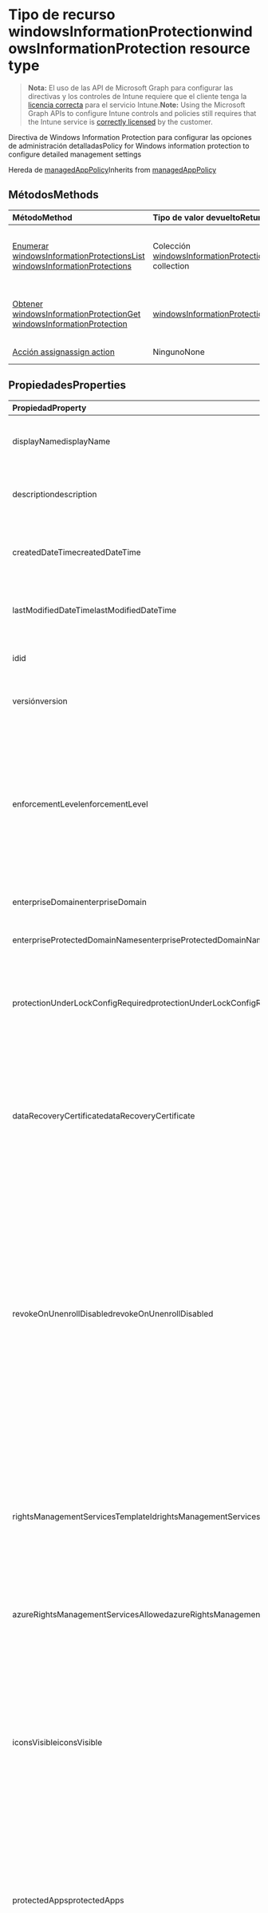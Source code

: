 # <a name="windowsinformationprotection-resource-type"></a><span data-ttu-id="3a553-101">Tipo de recurso windowsInformationProtection</span><span class="sxs-lookup"><span data-stu-id="3a553-101">windowsInformationProtection resource type</span></span>

> <span data-ttu-id="3a553-102">**Nota:** El uso de las API de Microsoft Graph para configurar las directivas y los controles de Intune requiere que el cliente tenga la [licencia correcta](https://go.microsoft.com/fwlink/?linkid=839381) para el servicio Intune.</span><span class="sxs-lookup"><span data-stu-id="3a553-102">**Note:** Using the Microsoft Graph APIs to configure Intune controls and policies still requires that the Intune service is [correctly licensed](https://go.microsoft.com/fwlink/?linkid=839381) by the customer.</span></span>

<span data-ttu-id="3a553-103">Directiva de Windows Information Protection para configurar las opciones de administración detalladas</span><span class="sxs-lookup"><span data-stu-id="3a553-103">Policy for Windows information protection to configure detailed management settings</span></span>

<span data-ttu-id="3a553-104">Hereda de [managedAppPolicy](../resources/intune_mam_managedapppolicy.md)</span><span class="sxs-lookup"><span data-stu-id="3a553-104">Inherits from [managedAppPolicy](../resources/intune_mam_managedapppolicy.md)</span></span>

## <a name="methods"></a><span data-ttu-id="3a553-105">Métodos</span><span class="sxs-lookup"><span data-stu-id="3a553-105">Methods</span></span>
|<span data-ttu-id="3a553-106">Método</span><span class="sxs-lookup"><span data-stu-id="3a553-106">Method</span></span>|<span data-ttu-id="3a553-107">Tipo de valor devuelto</span><span class="sxs-lookup"><span data-stu-id="3a553-107">Return Type</span></span>|<span data-ttu-id="3a553-108">Descripción</span><span class="sxs-lookup"><span data-stu-id="3a553-108">Description</span></span>|
|:---|:---|:---|
|[<span data-ttu-id="3a553-109">Enumerar windowsInformationProtections</span><span class="sxs-lookup"><span data-stu-id="3a553-109">List windowsInformationProtections</span></span>](../api/intune_mam_windowsinformationprotection_list.md)|<span data-ttu-id="3a553-110">Colección [windowsInformationProtection](../resources/intune_mam_windowsinformationprotection.md)</span><span class="sxs-lookup"><span data-stu-id="3a553-110">[windowsInformationProtection](../resources/intune_mam_windowsinformationprotection.md) collection</span></span>|<span data-ttu-id="3a553-111">Enumere las propiedades y las relaciones de los objetos [windowsInformationProtection](../resources/intune_mam_windowsinformationprotection.md).</span><span class="sxs-lookup"><span data-stu-id="3a553-111">List properties and relationships of the [windowsInformationProtection](../resources/intune_mam_windowsinformationprotection.md) objects.</span></span>|
|[<span data-ttu-id="3a553-112">Obtener windowsInformationProtection</span><span class="sxs-lookup"><span data-stu-id="3a553-112">Get windowsInformationProtection</span></span>](../api/intune_mam_windowsinformationprotection_get.md)|[<span data-ttu-id="3a553-113">windowsInformationProtection</span><span class="sxs-lookup"><span data-stu-id="3a553-113">windowsInformationProtection</span></span>](../resources/intune_mam_windowsinformationprotection.md)|<span data-ttu-id="3a553-114">Lea las propiedades y las relaciones del objeto [windowsInformationProtection](../resources/intune_mam_windowsinformationprotection.md).</span><span class="sxs-lookup"><span data-stu-id="3a553-114">Read properties and relationships of [plannerPlanDetails](../resources/intune_mam_windowsinformationprotection.md) object.</span></span>|
|[<span data-ttu-id="3a553-115">Acción assign</span><span class="sxs-lookup"><span data-stu-id="3a553-115">assign action</span></span>](../api/intune_mam_windowsinformationprotection_assign.md)|<span data-ttu-id="3a553-116">Ninguno</span><span class="sxs-lookup"><span data-stu-id="3a553-116">None</span></span>|<span data-ttu-id="3a553-117">Todavía no documentado</span><span class="sxs-lookup"><span data-stu-id="3a553-117">Not yet documented</span></span>|

## <a name="properties"></a><span data-ttu-id="3a553-118">Propiedades</span><span class="sxs-lookup"><span data-stu-id="3a553-118">Properties</span></span>
|<span data-ttu-id="3a553-119">Propiedad</span><span class="sxs-lookup"><span data-stu-id="3a553-119">Property</span></span>|<span data-ttu-id="3a553-120">Tipo</span><span class="sxs-lookup"><span data-stu-id="3a553-120">Type</span></span>|<span data-ttu-id="3a553-121">Descripción</span><span class="sxs-lookup"><span data-stu-id="3a553-121">Description</span></span>|
|:---|:---|:---|
|<span data-ttu-id="3a553-122">displayName</span><span class="sxs-lookup"><span data-stu-id="3a553-122">displayName</span></span>|<span data-ttu-id="3a553-123">Cadena</span><span class="sxs-lookup"><span data-stu-id="3a553-123">String</span></span>|<span data-ttu-id="3a553-124">Nombre para mostrar de la directiva.</span><span class="sxs-lookup"><span data-stu-id="3a553-124">Policy display name.</span></span> <span data-ttu-id="3a553-125">Heredado de [managedAppPolicy](../resources/intune_mam_managedapppolicy.md)</span><span class="sxs-lookup"><span data-stu-id="3a553-125">Inherited from [managedAppPolicy](../resources/intune_mam_managedapppolicy.md)</span></span>|
|<span data-ttu-id="3a553-126">description</span><span class="sxs-lookup"><span data-stu-id="3a553-126">description</span></span>|<span data-ttu-id="3a553-127">Cadena</span><span class="sxs-lookup"><span data-stu-id="3a553-127">String</span></span>|<span data-ttu-id="3a553-128">La descripción de la directiva.</span><span class="sxs-lookup"><span data-stu-id="3a553-128">The policy's description.</span></span> <span data-ttu-id="3a553-129">Heredado de [managedAppPolicy](../resources/intune_mam_managedapppolicy.md)</span><span class="sxs-lookup"><span data-stu-id="3a553-129">Inherited from [managedAppPolicy](../resources/intune_mam_managedapppolicy.md)</span></span>|
|<span data-ttu-id="3a553-130">createdDateTime</span><span class="sxs-lookup"><span data-stu-id="3a553-130">createdDateTime</span></span>|<span data-ttu-id="3a553-131">DateTimeOffset</span><span class="sxs-lookup"><span data-stu-id="3a553-131">DateTimeOffset</span></span>|<span data-ttu-id="3a553-132">La fecha y la hora de creación de la directiva.</span><span class="sxs-lookup"><span data-stu-id="3a553-132">The date and time when the page was created.</span></span> <span data-ttu-id="3a553-133">Heredado de [managedAppPolicy](../resources/intune_mam_managedapppolicy.md)</span><span class="sxs-lookup"><span data-stu-id="3a553-133">Inherited from [managedAppPolicy](../resources/intune_mam_managedapppolicy.md)</span></span>|
|<span data-ttu-id="3a553-134">lastModifiedDateTime</span><span class="sxs-lookup"><span data-stu-id="3a553-134">lastModifiedDateTime</span></span>|<span data-ttu-id="3a553-135">DateTimeOffset</span><span class="sxs-lookup"><span data-stu-id="3a553-135">DateTimeOffset</span></span>|<span data-ttu-id="3a553-136">Última vez que se modificó la directiva.</span><span class="sxs-lookup"><span data-stu-id="3a553-136">Last time the policy was modified.</span></span> <span data-ttu-id="3a553-137">Heredado de [managedAppPolicy](../resources/intune_mam_managedapppolicy.md)</span><span class="sxs-lookup"><span data-stu-id="3a553-137">Inherited from [managedAppPolicy](../resources/intune_mam_managedapppolicy.md)</span></span>|
|<span data-ttu-id="3a553-138">id</span><span class="sxs-lookup"><span data-stu-id="3a553-138">id</span></span>|<span data-ttu-id="3a553-139">Cadena</span><span class="sxs-lookup"><span data-stu-id="3a553-139">String</span></span>|<span data-ttu-id="3a553-140">Clave de la entidad.</span><span class="sxs-lookup"><span data-stu-id="3a553-140">Key of the setting.</span></span> <span data-ttu-id="3a553-141">Heredado de [managedAppPolicy](../resources/intune_mam_managedapppolicy.md)</span><span class="sxs-lookup"><span data-stu-id="3a553-141">Inherited from [managedAppPolicy](../resources/intune_mam_managedapppolicy.md)</span></span>|
|<span data-ttu-id="3a553-142">versión</span><span class="sxs-lookup"><span data-stu-id="3a553-142">version</span></span>|<span data-ttu-id="3a553-143">Cadena</span><span class="sxs-lookup"><span data-stu-id="3a553-143">String</span></span>|<span data-ttu-id="3a553-144">Versión de la entidad.</span><span class="sxs-lookup"><span data-stu-id="3a553-144">Version of the entity.</span></span> <span data-ttu-id="3a553-145">Heredado de [managedAppPolicy](../resources/intune_mam_managedapppolicy.md)</span><span class="sxs-lookup"><span data-stu-id="3a553-145">Inherited from [managedAppPolicy](../resources/intune_mam_managedapppolicy.md)</span></span>|
|<span data-ttu-id="3a553-146">enforcementLevel</span><span class="sxs-lookup"><span data-stu-id="3a553-146">enforcementLevel</span></span>|<span data-ttu-id="3a553-147">Cadena</span><span class="sxs-lookup"><span data-stu-id="3a553-147">String</span></span>|<span data-ttu-id="3a553-148">Nivel de obligatoriedad del trabajo en curso. Consulte la definición de enumeración para los valores compatibles. Los valores posibles son: `noProtection`, `encryptAndAuditOnly`, `encryptAuditAndPrompt` y `encryptAuditAndBlock`.</span><span class="sxs-lookup"><span data-stu-id="3a553-148">WIP enforcement level.See the Enum definition for supported values Possible values are: `noProtection`, `encryptAndAuditOnly`, `encryptAuditAndPrompt`, `encryptAuditAndBlock`.</span></span>|
|<span data-ttu-id="3a553-149">enterpriseDomain</span><span class="sxs-lookup"><span data-stu-id="3a553-149">enterpriseDomain</span></span>|<span data-ttu-id="3a553-150">Cadena</span><span class="sxs-lookup"><span data-stu-id="3a553-150">String</span></span>|<span data-ttu-id="3a553-151">Dominio empresarial principal</span><span class="sxs-lookup"><span data-stu-id="3a553-151">Primary enterprise domain</span></span>|
|<span data-ttu-id="3a553-152">enterpriseProtectedDomainNames</span><span class="sxs-lookup"><span data-stu-id="3a553-152">enterpriseProtectedDomainNames</span></span>|<span data-ttu-id="3a553-153">Colección [windowsInformationProtectionResourceCollection](../resources/intune_mam_windowsinformationprotectionresourcecollection.md)</span><span class="sxs-lookup"><span data-stu-id="3a553-153">[windowsInformationProtectionResourceCollection](../resources/intune_mam_windowsinformationprotectionresourcecollection.md) collection</span></span>|<span data-ttu-id="3a553-154">Lista de dominios empresariales que quiere proteger</span><span class="sxs-lookup"><span data-stu-id="3a553-154">List of enterprise domains to be protected</span></span>|
|<span data-ttu-id="3a553-155">protectionUnderLockConfigRequired</span><span class="sxs-lookup"><span data-stu-id="3a553-155">protectionUnderLockConfigRequired</span></span>|<span data-ttu-id="3a553-156">Booleano</span><span class="sxs-lookup"><span data-stu-id="3a553-156">Boolean</span></span>|<span data-ttu-id="3a553-157">Especifica si es necesario configurar la protección en la característica de bloqueo (también conocida como cifrar con PIN)</span><span class="sxs-lookup"><span data-stu-id="3a553-157">Specifies whether the protection under lock feature (also known as encrypt under pin) should be configured</span></span>|
|<span data-ttu-id="3a553-158">dataRecoveryCertificate</span><span class="sxs-lookup"><span data-stu-id="3a553-158">dataRecoveryCertificate</span></span>|[<span data-ttu-id="3a553-159">windowsInformationProtectionDataRecoveryCertificate</span><span class="sxs-lookup"><span data-stu-id="3a553-159">windowsInformationProtectionDataRecoveryCertificate</span></span>](../resources/intune_mam_windowsinformationprotectiondatarecoverycertificate.md)|<span data-ttu-id="3a553-160">Especifica un certificado de recuperación que se puede usar para recuperar datos de archivos cifrados.</span><span class="sxs-lookup"><span data-stu-id="3a553-160">Specifies a recovery certificate that can be used for data recovery of encrypted files.</span></span> <span data-ttu-id="3a553-161">Esto es lo mismo que el certificado del agente de recuperación de datos (DRA) para el sistema de cifrado de archivos (EFS)</span><span class="sxs-lookup"><span data-stu-id="3a553-161">This is the same as the data recovery agent(DRA) certificate for encrypting file system(EFS)</span></span>|
|<span data-ttu-id="3a553-162">revokeOnUnenrollDisabled</span><span class="sxs-lookup"><span data-stu-id="3a553-162">revokeOnUnenrollDisabled</span></span>|<span data-ttu-id="3a553-163">Booleano</span><span class="sxs-lookup"><span data-stu-id="3a553-163">Boolean</span></span>|<span data-ttu-id="3a553-164">Esta directiva controla si quiere revocar las claves de trabajo en curso cuando un dispositivo anule la inscripción del servicio de administración.</span><span class="sxs-lookup"><span data-stu-id="3a553-164">This policy controls whether to revoke the WIP keys when a device unenrolls from the management service.</span></span> <span data-ttu-id="3a553-165">Si se establece en 1 (No revocar las claves), no se revocarán las claves y el usuario seguirá teniendo acceso a archivos protegidos después de anular la inscripción.</span><span class="sxs-lookup"><span data-stu-id="3a553-165">If set to 1 (Don't revoke keys), the keys will not be revoked and the user will continue to have access to protected files after unenrollment.</span></span> <span data-ttu-id="3a553-166">Si no se revocan las claves, no habrá ninguna limpieza de archivos revocados posteriormente.</span><span class="sxs-lookup"><span data-stu-id="3a553-166">If the keys are not revoked, there will be no revoked file cleanup subsequently.</span></span>|
|<span data-ttu-id="3a553-167">rightsManagementServicesTemplateId</span><span class="sxs-lookup"><span data-stu-id="3a553-167">rightsManagementServicesTemplateId</span></span>|<span data-ttu-id="3a553-168">Guid</span><span class="sxs-lookup"><span data-stu-id="3a553-168">Guid</span></span>|<span data-ttu-id="3a553-169">GUID de TemplateID que se va a usar para el cifrado RMS.</span><span class="sxs-lookup"><span data-stu-id="3a553-169">TemplateID GUID to use for RMS encryption.</span></span> <span data-ttu-id="3a553-170">La plantilla de RMS permite que el administrador de TI configure los detalles sobre quién tiene acceso a los archivos protegidos por RMS y durante cuánto tiempo tienen acceso</span><span class="sxs-lookup"><span data-stu-id="3a553-170">The RMS template allows the IT admin to configure the details about who has access to RMS-protected file and how long they have access</span></span>|
|<span data-ttu-id="3a553-171">azureRightsManagementServicesAllowed</span><span class="sxs-lookup"><span data-stu-id="3a553-171">azureRightsManagementServicesAllowed</span></span>|<span data-ttu-id="3a553-172">Booleano</span><span class="sxs-lookup"><span data-stu-id="3a553-172">Boolean</span></span>|<span data-ttu-id="3a553-173">Especifica si se permite el cifrado de Azure RMS para WIP.</span><span class="sxs-lookup"><span data-stu-id="3a553-173">Specifies whether to allow Azure RMS encryption for WIP</span></span>|
|<span data-ttu-id="3a553-174">iconsVisible</span><span class="sxs-lookup"><span data-stu-id="3a553-174">iconsVisible</span></span>|<span data-ttu-id="3a553-175">Booleano</span><span class="sxs-lookup"><span data-stu-id="3a553-175">Boolean</span></span>|<span data-ttu-id="3a553-176">Determina si se agregan las superposiciones a los iconos para los archivos protegidos mediante WIP en Explorer y en los iconos de aplicación solo de empresa en el menú Inicio.</span><span class="sxs-lookup"><span data-stu-id="3a553-176">Determines whether overlays are added to icons for WIP protected files in Explorer and enterprise only app tiles in the Start menu.</span></span> <span data-ttu-id="3a553-177">A partir de Windows 10, versión 1703, estos ajustes también configuran la visibilidad del icono de WIP en la barra de título de una aplicación protegida mediante WIP</span><span class="sxs-lookup"><span data-stu-id="3a553-177">Starting in Windows 10, version 1703 this setting also configures the visibility of the WIP icon in the title bar of a WIP-protected app</span></span>|
|<span data-ttu-id="3a553-178">protectedApps</span><span class="sxs-lookup"><span data-stu-id="3a553-178">protectedApps</span></span>|<span data-ttu-id="3a553-179">Colección [windowsInformationProtectionApp](../resources/intune_mam_windowsinformationprotectionapp.md)</span><span class="sxs-lookup"><span data-stu-id="3a553-179">[windowsInformationProtectionApp](../resources/intune_mam_windowsinformationprotectionapp.md) collection</span></span>|<span data-ttu-id="3a553-180">Las aplicaciones protegidas pueden tener acceso a datos empresariales y los datos controlados por dichas aplicaciones están protegidos mediante cifrado</span><span class="sxs-lookup"><span data-stu-id="3a553-180">Protected applications can access enterprise data and the data handled by those applications are protected with encryption</span></span>|
|<span data-ttu-id="3a553-181">exemptApps</span><span class="sxs-lookup"><span data-stu-id="3a553-181">exemptApps</span></span>|<span data-ttu-id="3a553-182">Colección [windowsInformationProtectionApp](../resources/intune_mam_windowsinformationprotectionapp.md)</span><span class="sxs-lookup"><span data-stu-id="3a553-182">[windowsInformationProtectionApp](../resources/intune_mam_windowsinformationprotectionapp.md) collection</span></span>|<span data-ttu-id="3a553-183">Las aplicaciones exentas también pueden tener acceso a datos empresariales, pero los datos controlados por dichas aplicaciones no están protegidos.</span><span class="sxs-lookup"><span data-stu-id="3a553-183">Exempt applications can also access enterprise data, but the data handled by those applications are not protected.</span></span> <span data-ttu-id="3a553-184">Esto ocurre porque algunas aplicaciones empresariales críticas podrían tener problemas de compatibilidad con los datos cifrados.</span><span class="sxs-lookup"><span data-stu-id="3a553-184">This is because some critical enterprise applications may have compatibility problems with encrypted data.</span></span>|
|<span data-ttu-id="3a553-185">enterpriseNetworkDomainNames</span><span class="sxs-lookup"><span data-stu-id="3a553-185">enterpriseNetworkDomainNames</span></span>|<span data-ttu-id="3a553-186">Colección [windowsInformationProtectionResourceCollection](../resources/intune_mam_windowsinformationprotectionresourcecollection.md)</span><span class="sxs-lookup"><span data-stu-id="3a553-186">[windowsInformationProtectionResourceCollection](../resources/intune_mam_windowsinformationprotectionresourcecollection.md) collection</span></span>|<span data-ttu-id="3a553-187">Esta es la lista de dominios que forman parte de los límites de la empresa.</span><span class="sxs-lookup"><span data-stu-id="3a553-187">This is the list of domains that comprise the boundaries of the enterprise.</span></span> <span data-ttu-id="3a553-188">Los datos de uno de estos dominios que se envíen a un dispositivo se considerarán datos empresariales y protegidos. Estas ubicaciones se consideran un destino seguro con el que compartir datos empresariales</span><span class="sxs-lookup"><span data-stu-id="3a553-188">Data from one of these domains that is sent to a device will be considered enterprise data and protected These locations will be considered a safe destination for enterprise data to be shared to</span></span>|
|<span data-ttu-id="3a553-189">enterpriseProxiedDomains</span><span class="sxs-lookup"><span data-stu-id="3a553-189">enterpriseProxiedDomains</span></span>|<span data-ttu-id="3a553-190">Colección [windowsInformationProtectionProxiedDomainCollection](../resources/intune_mam_windowsinformationprotectionproxieddomaincollection.md)</span><span class="sxs-lookup"><span data-stu-id="3a553-190">[windowsInformationProtectionProxiedDomainCollection](../resources/intune_mam_windowsinformationprotectionproxieddomaincollection.md) collection</span></span>|<span data-ttu-id="3a553-191">Contiene una lista de dominios de recursos empresariales hospedados en la nube que necesitan protección.</span><span class="sxs-lookup"><span data-stu-id="3a553-191">Contains a list of Enterprise resource domains hosted in the cloud that need to be protected.</span></span> <span data-ttu-id="3a553-192">Las conexiones a estos recursos se consideran datos empresariales.</span><span class="sxs-lookup"><span data-stu-id="3a553-192">Connections to these resources are considered enterprise data.</span></span> <span data-ttu-id="3a553-193">Si un proxy se corresponde con un recurso de nube, el tráfico al recurso de la nube se dirigirá a través de la red empresarial mediante el servidor proxy indicado (en el puerto 80).</span><span class="sxs-lookup"><span data-stu-id="3a553-193">If a proxy is paired with a cloud resource, traffic to the cloud resource will be routed through the enterprise network via the denoted proxy server (on Port 80).</span></span> <span data-ttu-id="3a553-194">Un servidor proxy que se use para este propósito también debe configurarse mediante la directiva EnterpriseInternalProxyServers</span><span class="sxs-lookup"><span data-stu-id="3a553-194">A proxy server used for this purpose must also be configured using the EnterpriseInternalProxyServers policy</span></span>|
|<span data-ttu-id="3a553-195">enterpriseIPRanges</span><span class="sxs-lookup"><span data-stu-id="3a553-195">enterpriseIPRanges</span></span>|<span data-ttu-id="3a553-196">Colección [windowsInformationProtectionIPRangeCollection](../resources/intune_mam_windowsinformationprotectioniprangecollection.md)</span><span class="sxs-lookup"><span data-stu-id="3a553-196">[windowsInformationProtectionIPRangeCollection](../resources/intune_mam_windowsinformationprotectioniprangecollection.md) collection</span></span>|<span data-ttu-id="3a553-197">Establece los intervalos IP empresariales que definen los equipos de la red empresarial.</span><span class="sxs-lookup"><span data-stu-id="3a553-197">Sets the enterprise IP ranges that define the computers in the enterprise network.</span></span> <span data-ttu-id="3a553-198">Los datos que provienen de dichos equipos se consideran parte de la empresa y están protegidos.</span><span class="sxs-lookup"><span data-stu-id="3a553-198">Data that comes from those computers will be considered part of the enterprise and protected.</span></span> <span data-ttu-id="3a553-199">Estas ubicaciones se consideran un destino seguro en el que compartir datos empresariales</span><span class="sxs-lookup"><span data-stu-id="3a553-199">These locations will be considered a safe destination for enterprise data to be shared to</span></span>|
|<span data-ttu-id="3a553-200">enterpriseIPRangesAreAuthoritative</span><span class="sxs-lookup"><span data-stu-id="3a553-200">enterpriseIPRangesAreAuthoritative</span></span>|<span data-ttu-id="3a553-201">Booleano</span><span class="sxs-lookup"><span data-stu-id="3a553-201">Boolean</span></span>|<span data-ttu-id="3a553-202">Valor booleano que indica al cliente que acepte la lista configurada y que no use la heurística para intentar buscar otras subredes.</span><span class="sxs-lookup"><span data-stu-id="3a553-202">Boolean value that tells the client to accept the configured list and not to use heuristics to attempt to find other subnets.</span></span> <span data-ttu-id="3a553-203">El valor predeterminado es False.</span><span class="sxs-lookup"><span data-stu-id="3a553-203">Default is false</span></span>|
|<span data-ttu-id="3a553-204">enterpriseProxyServers</span><span class="sxs-lookup"><span data-stu-id="3a553-204">enterpriseProxyServers</span></span>|<span data-ttu-id="3a553-205">Colección [windowsInformationProtectionResourceCollection](../resources/intune_mam_windowsinformationprotectionresourcecollection.md)</span><span class="sxs-lookup"><span data-stu-id="3a553-205">[windowsInformationProtectionResourceCollection](../resources/intune_mam_windowsinformationprotectionresourcecollection.md) collection</span></span>|<span data-ttu-id="3a553-206">Esta es una lista de servidores proxy.</span><span class="sxs-lookup"><span data-stu-id="3a553-206">This is a list of proxy servers.</span></span> <span data-ttu-id="3a553-207">Cualquier servidor que no esté en esta lista se considera no empresarial</span><span class="sxs-lookup"><span data-stu-id="3a553-207">Any server not on this list is considered non-enterprise</span></span>|
|<span data-ttu-id="3a553-208">enterpriseInternalProxyServers</span><span class="sxs-lookup"><span data-stu-id="3a553-208">enterpriseInternalProxyServers</span></span>|<span data-ttu-id="3a553-209">Colección [windowsInformationProtectionResourceCollection](../resources/intune_mam_windowsinformationprotectionresourcecollection.md)</span><span class="sxs-lookup"><span data-stu-id="3a553-209">[windowsInformationProtectionResourceCollection](../resources/intune_mam_windowsinformationprotectionresourcecollection.md) collection</span></span>|<span data-ttu-id="3a553-210">Esta es la lista de valores separados por comas de servidores proxy internos.</span><span class="sxs-lookup"><span data-stu-id="3a553-210">This is the comma-separated list of internal proxy servers.</span></span> <span data-ttu-id="3a553-211">Por ejemplo, "157.54.14.28, 157.54.11.118, 10.202.14.167, 157.53.14.163, 157.69.210.59".</span><span class="sxs-lookup"><span data-stu-id="3a553-211">For example, "157.54.14.28, 157.54.11.118, 10.202.14.167, 157.53.14.163, 157.69.210.59".</span></span> <span data-ttu-id="3a553-212">El administrador ha configurado estos servidores proxy para que se conecten a los recursos específicos de Internet.</span><span class="sxs-lookup"><span data-stu-id="3a553-212">These proxies have been configured by the admin to connect to specific resources on the Internet.</span></span> <span data-ttu-id="3a553-213">Se consideran ubicaciones de red empresarial.</span><span class="sxs-lookup"><span data-stu-id="3a553-213">They are considered to be enterprise network locations.</span></span> <span data-ttu-id="3a553-214">Los servidores proxy solo se usan para configurar la directiva EnterpriseProxiedDomains para forzar el tráfico a los dominios coincidentes mediante estos proxy</span><span class="sxs-lookup"><span data-stu-id="3a553-214">The proxies are only leveraged in configuring the EnterpriseProxiedDomains policy to force traffic to the matched domains through these proxies</span></span>|
|<span data-ttu-id="3a553-215">enterpriseProxyServersAreAuthoritative</span><span class="sxs-lookup"><span data-stu-id="3a553-215">enterpriseProxyServersAreAuthoritative</span></span>|<span data-ttu-id="3a553-216">Booleano</span><span class="sxs-lookup"><span data-stu-id="3a553-216">Boolean</span></span>|<span data-ttu-id="3a553-217">Valor booleano que indica al cliente que acepte la lista de configuración de servidores proxy y no intente detectar otros servidores proxy de trabajo.</span><span class="sxs-lookup"><span data-stu-id="3a553-217">Boolean value that tells the client to accept the configured list of proxies and not try to detect other work proxies.</span></span> <span data-ttu-id="3a553-218">El valor predeterminado es False.</span><span class="sxs-lookup"><span data-stu-id="3a553-218">Default is false</span></span>|
|<span data-ttu-id="3a553-219">neutralDomainResources</span><span class="sxs-lookup"><span data-stu-id="3a553-219">neutralDomainResources</span></span>|<span data-ttu-id="3a553-220">Colección [windowsInformationProtectionResourceCollection](../resources/intune_mam_windowsinformationprotectionresourcecollection.md)</span><span class="sxs-lookup"><span data-stu-id="3a553-220">[windowsInformationProtectionResourceCollection](../resources/intune_mam_windowsinformationprotectionresourcecollection.md) collection</span></span>|<span data-ttu-id="3a553-221">Lista de nombres de dominio que se pueden usar para el recurso de trabajo o personal</span><span class="sxs-lookup"><span data-stu-id="3a553-221">List of domain names that can used for work or personal resource</span></span>|
|<span data-ttu-id="3a553-222">indexingEncryptedStoresOrItemsBlocked</span><span class="sxs-lookup"><span data-stu-id="3a553-222">indexingEncryptedStoresOrItemsBlocked</span></span>|<span data-ttu-id="3a553-223">Booleano</span><span class="sxs-lookup"><span data-stu-id="3a553-223">Boolean</span></span>|<span data-ttu-id="3a553-224">Esta opción es para que el indexador de Windows Search permita o impida la indexación de los elementos</span><span class="sxs-lookup"><span data-stu-id="3a553-224">This switch is for the Windows Search Indexer, to allow or disallow indexing of items</span></span>|
|<span data-ttu-id="3a553-225">smbAutoEncryptedFileExtensions</span><span class="sxs-lookup"><span data-stu-id="3a553-225">smbAutoEncryptedFileExtensions</span></span>|<span data-ttu-id="3a553-226">Colección [windowsInformationProtectionResourceCollection](../resources/intune_mam_windowsinformationprotectionresourcecollection.md)</span><span class="sxs-lookup"><span data-stu-id="3a553-226">[windowsInformationProtectionResourceCollection](../resources/intune_mam_windowsinformationprotectionresourcecollection.md) collection</span></span>|<span data-ttu-id="3a553-227">Especifica una lista de extensiones de archivo, para que los archivos con estas extensiones se cifren cuando se copian desde un recurso compartido de SMB dentro del límite de la empresa</span><span class="sxs-lookup"><span data-stu-id="3a553-227">Specifies a list of file extensions, so that files with these extensions are encrypted when copying from an SMB share within the corporate boundary</span></span>|
|<span data-ttu-id="3a553-228">isAssigned</span><span class="sxs-lookup"><span data-stu-id="3a553-228">isAssigned</span></span>|<span data-ttu-id="3a553-229">Booleano</span><span class="sxs-lookup"><span data-stu-id="3a553-229">Boolean</span></span>|<span data-ttu-id="3a553-230">Indica si la directiva se implementará en los grupos de inclusión o no.</span><span class="sxs-lookup"><span data-stu-id="3a553-230">Indicates if the policy is deployed to any inclusion groups or not.</span></span>|

## <a name="relationships"></a><span data-ttu-id="3a553-231">Relaciones</span><span class="sxs-lookup"><span data-stu-id="3a553-231">Relationships</span></span>
|<span data-ttu-id="3a553-232">Relación</span><span class="sxs-lookup"><span data-stu-id="3a553-232">Relationship</span></span>|<span data-ttu-id="3a553-233">Tipo</span><span class="sxs-lookup"><span data-stu-id="3a553-233">Type</span></span>|<span data-ttu-id="3a553-234">Descripción</span><span class="sxs-lookup"><span data-stu-id="3a553-234">Description</span></span>|
|:---|:---|:---|
|<span data-ttu-id="3a553-235">protectedAppLockerFiles</span><span class="sxs-lookup"><span data-stu-id="3a553-235">protectedAppLockerFiles</span></span>|<span data-ttu-id="3a553-236">Colección [windowsInformationProtectionAppLockerFile](../resources/intune_mam_windowsinformationprotectionapplockerfile.md)</span><span class="sxs-lookup"><span data-stu-id="3a553-236">[windowsInformationProtectionAppLockerFile](../resources/intune_mam_windowsinformationprotectionapplockerfile.md) collection</span></span>|<span data-ttu-id="3a553-237">Otra forma de introducir aplicaciones protegidas mediante archivos XML</span><span class="sxs-lookup"><span data-stu-id="3a553-237">Another way to input protected apps through xml files</span></span>|
|<span data-ttu-id="3a553-238">exemptAppLockerFiles</span><span class="sxs-lookup"><span data-stu-id="3a553-238">exemptAppLockerFiles</span></span>|<span data-ttu-id="3a553-239">Colección [windowsInformationProtectionAppLockerFile](../resources/intune_mam_windowsinformationprotectionapplockerfile.md)</span><span class="sxs-lookup"><span data-stu-id="3a553-239">[windowsInformationProtectionAppLockerFile](../resources/intune_mam_windowsinformationprotectionapplockerfile.md) collection</span></span>|<span data-ttu-id="3a553-240">Otra forma de introducir aplicaciones exentas mediante archivos XML</span><span class="sxs-lookup"><span data-stu-id="3a553-240">Another way to input exempt apps through xml files</span></span>|
|<span data-ttu-id="3a553-241">asignaciones</span><span class="sxs-lookup"><span data-stu-id="3a553-241">assignments</span></span>|<span data-ttu-id="3a553-242">Colección [targetedManagedAppPolicyAssignment](../resources/intune_mam_targetedmanagedapppolicyassignment.md)</span><span class="sxs-lookup"><span data-stu-id="3a553-242">[targetedManagedAppPolicyAssignment](../resources/intune_mam_targetedmanagedapppolicyassignment.md) collection</span></span>|<span data-ttu-id="3a553-243">Propiedad de navegación a la lista de grupos de seguridad destinados a la directiva.</span><span class="sxs-lookup"><span data-stu-id="3a553-243">Navigation property to list of security groups targeted for policy.</span></span>|

## <a name="json-representation"></a><span data-ttu-id="3a553-244">Representación JSON</span><span class="sxs-lookup"><span data-stu-id="3a553-244">JSON Representation</span></span>
<span data-ttu-id="3a553-245">Aquí tiene una representación JSON del recurso.</span><span class="sxs-lookup"><span data-stu-id="3a553-245">Here is a JSON representation of the resource.</span></span>
<!-- {
  "blockType": "resource",
  "keyProperty": "id",
  "@odata.type": "microsoft.graph.windowsInformationProtection"
}
-->
``` json
{
  "@odata.type": "#microsoft.graph.windowsInformationProtection",
  "displayName": "String",
  "description": "String",
  "createdDateTime": "String (timestamp)",
  "lastModifiedDateTime": "String (timestamp)",
  "id": "String (identifier)",
  "version": "String",
  "enforcementLevel": "String",
  "enterpriseDomain": "String",
  "enterpriseProtectedDomainNames": [
    {
      "@odata.type": "microsoft.graph.windowsInformationProtectionResourceCollection",
      "displayName": "String",
      "resources": [
        "String"
      ]
    }
  ],
  "protectionUnderLockConfigRequired": true,
  "dataRecoveryCertificate": {
    "@odata.type": "microsoft.graph.windowsInformationProtectionDataRecoveryCertificate",
    "subjectName": "String",
    "description": "String",
    "expirationDateTime": "String (timestamp)",
    "certificate": "binary"
  },
  "revokeOnUnenrollDisabled": true,
  "rightsManagementServicesTemplateId": "<Unknown Primitive Type Edm.Guid>",
  "azureRightsManagementServicesAllowed": true,
  "iconsVisible": true,
  "protectedApps": [
    {
      "@odata.type": "microsoft.graph.windowsInformationProtectionStoreApp",
      "displayName": "String",
      "description": "String",
      "publisherName": "String",
      "productName": "String",
      "denied": true
    }
  ],
  "exemptApps": [
    {
      "@odata.type": "microsoft.graph.windowsInformationProtectionStoreApp",
      "displayName": "String",
      "description": "String",
      "publisherName": "String",
      "productName": "String",
      "denied": true
    }
  ],
  "enterpriseNetworkDomainNames": [
    {
      "@odata.type": "microsoft.graph.windowsInformationProtectionResourceCollection",
      "displayName": "String",
      "resources": [
        "String"
      ]
    }
  ],
  "enterpriseProxiedDomains": [
    {
      "@odata.type": "microsoft.graph.windowsInformationProtectionProxiedDomainCollection",
      "displayName": "String",
      "proxiedDomains": [
        {
          "@odata.type": "microsoft.graph.proxiedDomain",
          "ipAddressOrFQDN": "String",
          "proxy": "String"
        }
      ]
    }
  ],
  "enterpriseIPRanges": [
    {
      "@odata.type": "microsoft.graph.windowsInformationProtectionIPRangeCollection",
      "displayName": "String",
      "ranges": [
        {
          "@odata.type": "microsoft.graph.iPv6Range",
          "lowerAddress": "String",
          "upperAddress": "String"
        }
      ]
    }
  ],
  "enterpriseIPRangesAreAuthoritative": true,
  "enterpriseProxyServers": [
    {
      "@odata.type": "microsoft.graph.windowsInformationProtectionResourceCollection",
      "displayName": "String",
      "resources": [
        "String"
      ]
    }
  ],
  "enterpriseInternalProxyServers": [
    {
      "@odata.type": "microsoft.graph.windowsInformationProtectionResourceCollection",
      "displayName": "String",
      "resources": [
        "String"
      ]
    }
  ],
  "enterpriseProxyServersAreAuthoritative": true,
  "neutralDomainResources": [
    {
      "@odata.type": "microsoft.graph.windowsInformationProtectionResourceCollection",
      "displayName": "String",
      "resources": [
        "String"
      ]
    }
  ],
  "indexingEncryptedStoresOrItemsBlocked": true,
  "smbAutoEncryptedFileExtensions": [
    {
      "@odata.type": "microsoft.graph.windowsInformationProtectionResourceCollection",
      "displayName": "String",
      "resources": [
        "String"
      ]
    }
  ],
  "isAssigned": true
}
```



